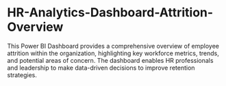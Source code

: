 # HR-Analytics-Dashboard-Attrition-Overview
This Power BI Dashboard provides a comprehensive overview of employee attrition within the organization, highlighting key workforce metrics, trends, and potential areas of concern. The dashboard enables HR professionals and leadership to make data-driven decisions to improve retention strategies.
